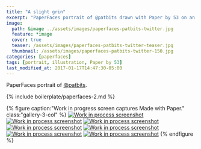 ```yaml
---
title: "A slight grin"
excerpt: "PaperFaces portrait of @patbits drawn with Paper by 53 on an iPad."
image: 
  path: &image ../assets/images/paperfaces-patbits-twitter.jpg 
  feature: *image
  cover: true
  teaser: /assets/images/paperfaces-patbits-twitter-teaser.jpg
  thumbnail: /assets/images/paperfaces-patbits-twitter-150.jpg
categories: [paperfaces]
tags: [portrait, illustration, Paper by 53]
last_modified_at: 2017-01-17T14:47:30-05:00
---
```


PaperFaces portrait of [@patbits](https://twitter.com/patbits).

{% include boilerplate/paperfaces-2.md %}

{% figure caption:"Work in progress screen captures Made with Paper." class:"gallery-3-col" %}
[![Work in process screenshot](/assets/images/paperfaces-patbits-process-1-600.jpg)](/assets/images/paperfaces-patbits-process-1-lg.jpg)
[![Work in process screenshot](/assets/images/paperfaces-patbits-process-2-600.jpg)](/assets/images/paperfaces-patbits-process-2-lg.jpg)
[![Work in process screenshot](/assets/images/paperfaces-patbits-process-3-600.jpg)](/assets/images/paperfaces-patbits-process-3-lg.jpg)
[![Work in process screenshot](/assets/images/paperfaces-patbits-process-4-600.jpg)](/assets/images/paperfaces-patbits-process-4-lg.jpg)
[![Work in process screenshot](/assets/images/paperfaces-patbits-process-5-600.jpg)](/assets/images/paperfaces-patbits-process-5-lg.jpg)
[![Work in process screenshot](/assets/images/paperfaces-patbits-process-6-600.jpg)](/assets/images/paperfaces-patbits-process-6-lg.jpg)
[![Work in process screenshot](/assets/images/paperfaces-patbits-process-7-600.jpg)](/assets/images/paperfaces-patbits-process-7-lg.jpg)
{% endfigure %}
